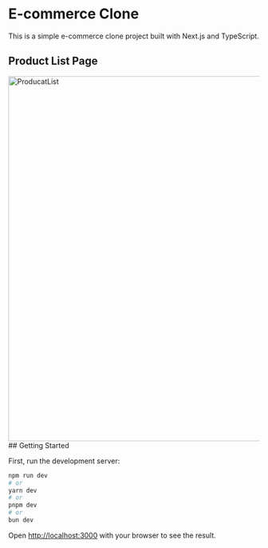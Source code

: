 # E-commerce Clone

This is a simple e-commerce clone project built with Next.js and TypeScript.

## Product List Page

<img width="1435" height="731" alt="ProducatList" src="https://github.com/user-attachments/assets/427b1535-7635-480d-9208-0fc3e481ad65" />
## Getting Started

First, run the development server:

```bash
npm run dev
# or
yarn dev
# or
pnpm dev
# or
bun dev
```

Open [http://localhost:3000](http://localhost:3000) with your browser to see the result.

